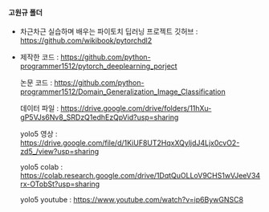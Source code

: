 #### 고원규 폴더

* 차근차근 실습하며 배우는 파이토치 딥러닝 프로젝트 깃허브 : https://github.com/wikibook/pytorchdl2
* 
  제작한 코드 : https://github.com/python-programmer1512/pytorch_deeplearning_porject
  
  논문 코드 : https://github.com/python-programmer1512/Domain_Generalization_Image_Classification
  
  
  데이터 파일 :  https://drive.google.com/drive/folders/11hXu-gP5VJs6Nv8_SRDzQ1edhEzQpVid?usp=sharing


  yolo5 영상 : https://drive.google.com/file/d/1KiUF8UT2HqxXQyljdJ4Ljx0cvO2-zd5_/view?usp=sharing

  yolo5 colab : https://colab.research.google.com/drive/1DqtQuOLLoV9CHS1wVJeeV34rx-OTobSt?usp=sharing

  yolo5 youtube : https://www.youtube.com/watch?v=ip6BywGNSC8
